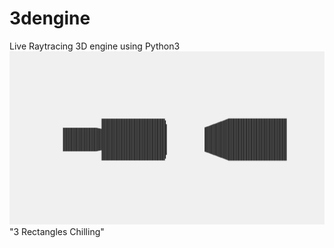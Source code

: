 # 3dengine
Live Raytracing 3D engine using Python3
![Screenshot](/screenshot.png) "3 Rectangles Chilling"